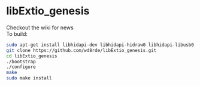# libExtio_genesis  
Checkout the wiki for news  
To build:  
```bash
sudo apt-get install libhidapi-dev libhidapi-hidraw0 libhidapi-libusb0
git clone https://github.com/wd8rde/libExtio_genesis.git
cd libExtio_genesis
./bootstrap
./configure
make
sudo make install
```
